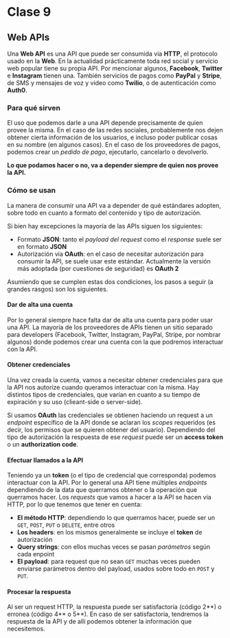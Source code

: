 # Clase 9

## Web APIs

Una **Web API** es una API que puede ser consumida via **HTTP**, el protocolo usado en la **Web**.
En la actualidad prácticamente toda red social y servicio web popular tiene su propia API.
Por mencionar algunos, **Facebook**, **Twitter** e **Instagram** tienen una. También servicios de pagos como **PayPal** y **Stripe**, de SMS y mensajes de voz y video como **Twilio**, o de autenticación como **Auth0**.

### Para qué sirven

El uso que podemos darle a una API depende precisamente de quien provee la misma.
En el caso de las redes sociales, probablemente nos dejen obtener cierta información de los usuarios, e incluso poder publicar cosas en su nombre (en algunos casos).
En el caso de los proveedores de pagos, podemos crear un _pedido de pago_, ejecutarlo, cancelarlo o devolverlo.

**Lo que podamos hacer o no, va a depender siempre de quien nos provee la API.**

### Cómo se usan

La manera de consumir una API va a depender de qué estándares adopten, sobre todo en cuanto a formato del contenido y tipo de autorización.

Si bien hay excepciones la mayoría de las APIs siguen los siguientes:

- Formato **JSON**: tanto el _payload del request_ como el _response_ suele ser en formato **JSON**
- Autorización via **OAuth**: en el caso de necesitar autorización para consumir la API, se suele usar este estándar. Actualmente la versión más adoptada (por cuestiones de seguridad) es **OAuth 2**

Asumiendo que se cumplen estas dos condiciones, los pasos a seguir (a grandes rasgos) son los siguientes.

#### Dar de alta una cuenta

Por lo general siempre hace falta dar de alta una cuenta para poder usar una API. La mayoría de los proveedores de APIs tienen un sitio separado para developers (Facebook, Twitter, Instagram, PayPal, Stripe, por nombrar algunos) donde podemos crear una cuenta con la que podremos interactuar con la API.

#### Obtener credenciales

Una vez creada la cuenta, vamos a necesitar obtener credenciales para que la API nos autorize cuando queramos interactuar con la misma.
Hay distintos tipos de credenciales, que varían en cuanto a su tiempo de expiración y su uso (clieant-side o server-side).

Si usamos **OAuth** las credenciales se obtienen haciendo un request a un _endpoint_ específico de la API donde se aclaran los _scopes_ requeridos (es decir, los permisos que se quieren obtener del usuario). Dependiendo del tipo de autorización la respuesta de ese _request_ puede ser un **access token** o un **authorization code**.

#### Efectuar llamados a la API

Teniendo ya un **token** (o el tipo de credencial que corresponda) podemos interactuar con la API.
Por lo general una API tiene múltiples _endpoints_ dependiendo de la data que querramos obtener o la operación que querramos hacer.
Los _requests_ que vamos a hacer a la API se hacen via HTTP, por lo que tenemos que tener en cuenta:

- **El método HTTP**: dependiendo lo que querramos hacer, puede ser un `GET`, `POST`, `PUT` o `DELETE`, entre otros
- **Los headers**: en los mismos generalmente se incluye el **token** de autorización
- **Query strings**: con ellos muchas veces se pasan _parámetros_ según cada enpoint
- **El payload**: para request que no sean `GET` muchas veces pueden enviarse parámetros dentro del payload, usados sobre todo en `POST` y `PUT`.

#### Procesar la respuesta

Al ser un request HTTP, la respuesta puede ser satisfactoria (código 2**) o erronea (código 4** o 5\*\*).
En caso de ser satisfactoria, tendremos la respuesta de la API y de allí podemos obtener la información que necesitemos.
